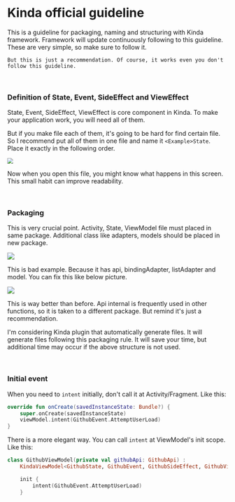 # Kinda official guideline

This is a guideline for packaging, naming and structuring with Kinda framework. Framework will update continuously following to this guideline. These are very simple, so make sure to follow it.

`But this is just a recommendation. Of course, it works even you don't follow this guideline.`

<br>

### Definition of State, Event, SideEffect and ViewEffect

State, Event, SideEffect, ViewEffect is core component in Kinda. To make your application work, you will need all of them.

But if you make file each of them, it's going to be hard for find certain file. So I recommend put all of them in one file and name it `<Example>State`. Place it exactly in the following order.

<img src="https://user-images.githubusercontent.com/36754680/79632626-80db6f80-819b-11ea-83df-e6c4cf51dbde.png" style="zoom:80%;" />

Now when you open this file, you might know what happens in this screen. This small habit can improve readability.

<br>

### Packaging

This is very crucial point. Activity, State, ViewModel file must placed in same package. Additional class like adapters, models should be placed in new package.

![](https://user-images.githubusercontent.com/36754680/79633122-72db1e00-819e-11ea-9bb6-aff61078ec35.png)

This is bad example. Because it has api, bindingAdapter, listAdapter and model. You can fix this like below picture.

![](https://user-images.githubusercontent.com/36754680/79633167-c9485c80-819e-11ea-94ea-beac0b94b33c.png)

This is way better than before. Api internal is frequently used in other functions, so it is taken to a different package. But remind it's just a recommendation. 

I'm considering Kinda plugin that automatically generate files. It will generate files following this packaging rule. It will save your time, but additional time may occur if the above structure is not used.

<br>

### Initial event

When you need to `intent` initially, don't call it at Activity/Fragment. Like this:

```kotlin
override fun onCreate(savedInstanceState: Bundle?) {
	super.onCreate(savedInstanceState)
	viewModel.intent(GithubEvent.AttemptUserLoad)
}
```

There is a more elegant way. You can call `intent` at ViewModel's init scope. Like this:

```kotlin
class GithubViewModel(private val githubApi: GithubApi) :
    KindaViewModel<GithubState, GithubEvent, GithubSideEffect, GithubViewEffect>() {

    init {
        intent(GithubEvent.AttemptUserLoad)
    }
```

<br>
